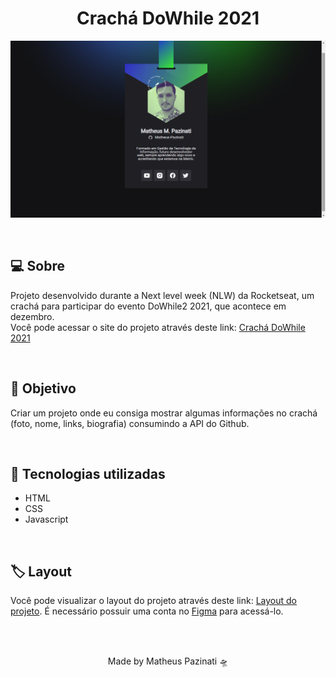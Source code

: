 <h1 align="center">Crachá DoWhile 2021 </h1>
<p align="center">
  <img src=".github/badge-nlw.png">
</p>
<br>
<h2>💻 Sobre </h2>
<p>Projeto desenvolvido durante a Next level week (NLW) da Rocketseat, um crachá para participar do evento DoWhile2 2021, que acontece em dezembro.<br>
Você pode acessar o site do projeto através deste link: <a href="https://matheus-pazinati.github.io/badge-nlw/">Crachá DoWhile 2021</a>
 </p>
<br>
<h2>🎯 Objetivo </h2>
<p>Criar um projeto onde eu consiga mostrar algumas informações no crachá (foto, nome, links, biografia) consumindo a API do Github.</p>
<br>
<h2>🚀 Tecnologias utilizadas</h2>
<ul>
  <li>HTML</li>
  <li>CSS</li>
  <li>Javascript</li>
</ul>
<br>
<h2>🏷️ Layout</h2>
<p>Você pode visualizar o layout do projeto através deste link: <a href="https://www.figma.com/community/file/1031698737363668691">Layout do projeto</a>. É necessário possuir uma conta no <a href="https://figma.com">Figma</a> para acessá-lo.</p>
<br>
<br>
<p align="center">Made by Matheus Pazinati 🛸</p>